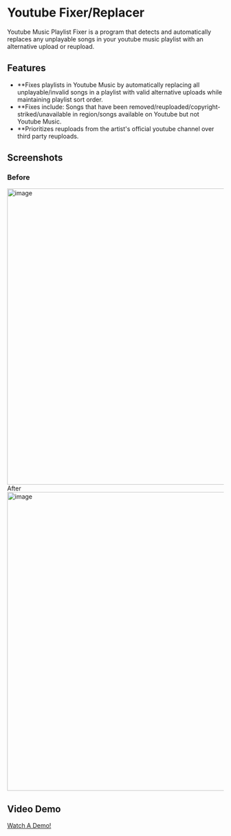 # Youtube Fixer/Replacer




Youtube Music Playlist Fixer is a program that detects and automatically replaces any unplayable songs in your youtube music playlist with an alternative upload or reupload. 

## Features

- **Fixes playlists in Youtube Music by automatically replacing all unplayable/invalid songs in a playlist with valid alternative uploads
while maintaining playlist sort order.
- **Fixes include: Songs that have been removed/reuploaded/copyright-striked/unavailable in region/songs available on Youtube but
not Youtube Music.
- **Prioritizes reuploads from the artist's official youtube channel over third party reuploads. 

## Screenshots

### Before
<img width="1152" height="687" alt="image" src="https://github.com/user-attachments/assets/9593893f-6289-4a14-bd4e-f6df497754b6" />
After
<img width="1128" height="693" alt="image" src="https://github.com/user-attachments/assets/6af140f0-d725-4422-813f-92a955a6b60d" />

## Video Demo

[Watch A Demo!]([https://youtu.be/FPIiiiyEyks](https://youtu.be/20rn2H3rtyw))


